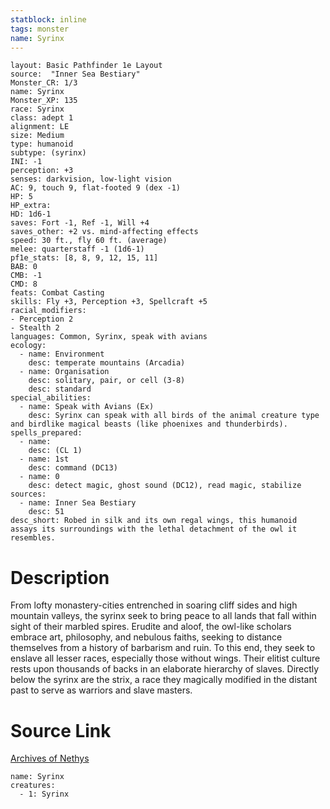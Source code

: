 ```yaml
---
statblock: inline
tags: monster
name: Syrinx
---
```

```statblock
layout: Basic Pathfinder 1e Layout
source:  "Inner Sea Bestiary"
Monster_CR: 1/3
name: Syrinx
Monster_XP: 135
race: Syrinx
class: adept 1
alignment: LE
size: Medium
type: humanoid
subtype: (syrinx)
INI: -1
perception: +3
senses: darkvision, low-light vision
AC: 9, touch 9, flat-footed 9 (dex -1)
HP: 5
HP_extra: 
HD: 1d6-1
saves: Fort -1, Ref -1, Will +4
saves_other: +2 vs. mind-affecting effects
speed: 30 ft., fly 60 ft. (average)
melee: quarterstaff -1 (1d6-1)
pf1e_stats: [8, 8, 9, 12, 15, 11]
BAB: 0
CMB: -1
CMD: 8
feats: Combat Casting
skills: Fly +3, Perception +3, Spellcraft +5
racial_modifiers:
- Perception 2
- Stealth 2
languages: Common, Syrinx, speak with avians
ecology:
  - name: Environment
    desc: temperate mountains (Arcadia)
  - name: Organisation
    desc: solitary, pair, or cell (3-8)
    desc: standard
special_abilities:
  - name: Speak with Avians (Ex)
    desc: Syrinx can speak with all birds of the animal creature type and birdlike magical beasts (like phoenixes and thunderbirds).
spells_prepared:
  - name:
    desc: (CL 1)
  - name: 1st
    desc: command (DC13)
  - name: 0
    desc: detect magic, ghost sound (DC12), read magic, stabilize
sources:
  - name: Inner Sea Bestiary
    desc: 51
desc_short: Robed in silk and its own regal wings, this humanoid assays its surroundings with the lethal detachment of the owl it resembles.
```
# Description
From lofty monastery-cities entrenched in soaring cliff sides and high mountain valleys, the syrinx seek to bring peace to all lands that fall within sight of their marbled spires. Erudite and aloof, the owl-like scholars embrace art, philosophy, and nebulous faiths, seeking to distance themselves from a history of barbarism and ruin. To this end, they seek to enslave all lesser races, especially those without wings. Their elitist culture rests upon thousands of backs in an elaborate hierarchy of slaves. Directly below the syrinx are the strix, a race they magically modified in the distant past to serve as warriors and slave masters.
# Source Link
[Archives of Nethys](https://aonprd.com/MonsterDisplay.aspx?ItemName=Syrinx)
```encounter-table
name: Syrinx
creatures:
  - 1: Syrinx
```
